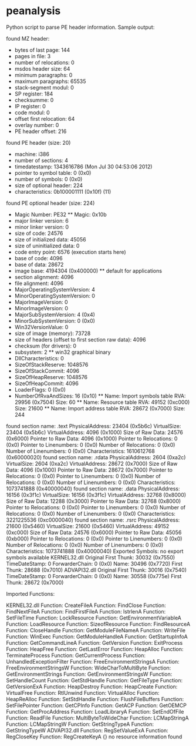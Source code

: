 peanalysis
==========

Python script to parse PE header information. Sample output:

found MZ header:
*	 bytes of last page: 144
*	 pages in file: 3
*	 number of relocations: 0
*	 msdos header size: 64
*	 minimum paragraphs: 0
*	 maximum paragraphs: 65535
*	 stack-segment modul: 0
*	 SP register: 184
*	 checksumme: 0
*	 IP register: 0
*	 code modul: 0
*	 offset first relocation: 64
*	 overlay number: 0
*	 PE header offset: 216

found PE header (size: 20)
*	 machine: i386
*	 number of sections: 4
*	 timedatestamp: 1343616786 (Mon Jul 30 04:53:06 2012)
*	 pointer to symbol table: 0 (0x0)
*	 number of symbols: 0 (0x0)
*	 size of optional header: 224
*	 characteristics: 0b100001111 (0x10f) (11)

found PE optional header (size: 224)
*	 Magic Number: PE32
**		 Magic: 0x10b
*	 major linker version: 6
*	 minor linker version: 0
*	 size of code: 24576
*	 size of initialized data: 45056
*	 size of uninitialized data: 0
*	 code entry point: 6576 (execution starts here)
*	 base of code: 4096
*	 base of data: 28672
*	 image base: 4194304 (0x400000)
**		 default for applications
*	 section alignment: 4096
*	 file alignment: 4096
*	 MajorOperatingSystemVersion: 4
*	 MinorOperatingSystemVersion: 0
*	 MajorImageVersion: 0
*	 MinorImageVersion: 0
*	 MajorSubSystemVersion: 4 (0x4)
*	 MinorSubSystemVersion: 0 (0x0)
*	 Win32VersionValue: 0
*	 size of image (memory): 73728
*	 size of headers (offset to first section raw data): 4096
*	 checksum (for drivers): 0
*	 subsystem: 2
**		 win32 graphical binary
*	 DllCharacteristics: 0
*	 SizeOfStackReserve: 1048576
*	 SizeOfStackCommit: 4096
*	 SizeOfHeapReserve: 1048576
*	 SizeOfHeapCommit: 4096
*	 LoaderFlags: 0 (0x0)
*	 NumberOfRvaAndSizes: 16 (0x10)
**		Name: Import symbols table RVA: 29956 (0x7504) Size: 60
**		Name: Resource table RVA: 49152 (0xc000) Size: 21600
**		Name: Import address table RVA: 28672 (0x7000) Size: 244

found section name: .text
	 PhysicalAddress: 23404 (0x5b6c)
	 VirtualSize: 23404 (0x5b6c)
	 VirtualAddress: 4096 (0x1000)
	 Size of Raw Data: 24576 (0x6000)
	 Pointer to Raw Data: 4096 (0x1000)
	 Pointer to Relocations: 0 (0x0)
	 Pointer to Linenumbers: 0 (0x0)
	 Number of Relocations: 0 (0x0)
	 Number of Linenumbers: 0 (0x0)
	 Characteristics: 1610612768 (0x60000020)
found section name: .rdata
	 PhysicalAddress: 2604 (0xa2c)
	 VirtualSize: 2604 (0xa2c)
	 VirtualAddress: 28672 (0x7000)
	 Size of Raw Data: 4096 (0x1000)
	 Pointer to Raw Data: 28672 (0x7000)
	 Pointer to Relocations: 0 (0x0)
	 Pointer to Linenumbers: 0 (0x0)
	 Number of Relocations: 0 (0x0)
	 Number of Linenumbers: 0 (0x0)
	 Characteristics: 1073741888 (0x40000040)
found section name: .data
	 PhysicalAddress: 16156 (0x3f1c)
	 VirtualSize: 16156 (0x3f1c)
	 VirtualAddress: 32768 (0x8000)
	 Size of Raw Data: 12288 (0x3000)
	 Pointer to Raw Data: 32768 (0x8000)
	 Pointer to Relocations: 0 (0x0)
	 Pointer to Linenumbers: 0 (0x0)
	 Number of Relocations: 0 (0x0)
	 Number of Linenumbers: 0 (0x0)
	 Characteristics: 3221225536 (0xc0000040)
found section name: .rsrc
	 PhysicalAddress: 21600 (0x5460)
	 VirtualSize: 21600 (0x5460)
	 VirtualAddress: 49152 (0xc000)
	 Size of Raw Data: 24576 (0x6000)
	 Pointer to Raw Data: 45056 (0xb000)
	 Pointer to Relocations: 0 (0x0)
	 Pointer to Linenumbers: 0 (0x0)
	 Number of Relocations: 0 (0x0)
	 Number of Linenumbers: 0 (0x0)
	 Characteristics: 1073741888 (0x40000040)
Exported Symbols:
	 no export symbols available
KERNEL32.dll
	 Original First Thunk: 30032 (0x7550)
	 TimeDateStamp: 0
	 ForwarderChain: 0 (0x0)
	 Name: 30496 (0x7720)
	 First Thunk: 28688 (0x7010)
ADVAPI32.dll
	 Original First Thunk: 30016 (0x7540)
	 TimeDateStamp: 0
	 ForwarderChain: 0 (0x0)
	 Name: 30558 (0x775e)
	 First Thunk: 28672 (0x7000)

Imported Functions:

KERNEL32.dll
		 Function: CreateFileA
		 Function: FindClose
		 Function: FindNextFileA
		 Function: FindFirstFileA
		 Function: lstrlenA
		 Function: SetFileTime
		 Function: LockResource
		 Function: GetEnvironmentVariableA
		 Function: LoadResource
		 Function: SizeofResource
		 Function: FindResourceA
		 Function: CloseHandle
		 Function: GetModuleFileNameA
		 Function: WriteFile
		 Function: WinExec
		 Function: GetModuleHandleA
		 Function: GetStartupInfoA
		 Function: GetCommandLineA
		 Function: GetVersion
		 Function: ExitProcess
		 Function: HeapFree
		 Function: GetLastError
		 Function: HeapAlloc
		 Function: TerminateProcess
		 Function: GetCurrentProcess
		 Function: UnhandledExceptionFilter
		 Function: FreeEnvironmentStringsA
		 Function: FreeEnvironmentStringsW
		 Function: WideCharToMultiByte
		 Function: GetEnvironmentStrings
		 Function: GetEnvironmentStringsW
		 Function: SetHandleCount
		 Function: GetStdHandle
		 Function: GetFileType
		 Function: GetVersionExA
		 Function: HeapDestroy
		 Function: HeapCreate
		 Function: VirtualFree
		 Function: RtlUnwind
		 Function: VirtualAlloc
		 Function: HeapReAlloc
		 Function: SetStdHandle
		 Function: FlushFileBuffers
		 Function: SetFilePointer
		 Function: GetCPInfo
		 Function: GetACP
		 Function: GetOEMCP
		 Function: GetProcAddress
		 Function: LoadLibraryA
		 Function: SetEndOfFile
		 Function: ReadFile
		 Function: MultiByteToWideChar
		 Function: LCMapStringA
		 Function: LCMapStringW
		 Function: GetStringTypeA
		 Function: GetStringTypeW
ADVAPI32.dll
		 Function: RegSetValueExA
		 Function: RegCloseKey
		 Function: RegCreateKeyA
{}
no resource information found
